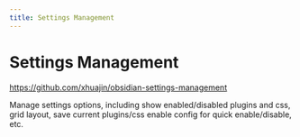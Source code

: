 ```yaml
---
title: Settings Management
---
```


# Settings Management

<https://github.com/xhuajin/obsidian-settings-management>

Manage settings options, including show enabled/disabled plugins and css, grid layout, save current plugins/css enable config for quick enable/disable, etc.
